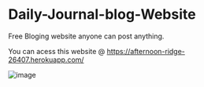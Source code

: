 # Daily-Journal-blog-Website
Free Bloging website anyone can post anything. 

You can acess this website @ https://afternoon-ridge-26407.herokuapp.com/

![image](https://user-images.githubusercontent.com/66832143/127042583-89a2cd60-54b4-40a7-929d-85efd180743c.png)




